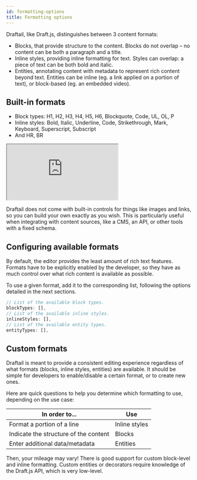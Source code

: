 ```yaml
---
id: formatting-options
title: Formatting options
---
```


Draftail, like Draft.js, distinguishes between 3 content formats:

- Blocks, that provide structure to the content. Blocks do not overlap – no content can be both a paragraph and a title.
- Inline styles, providing inline formatting for text. Styles can overlap: a piece of text can be both bold and italic.
- Entities, annotating content with metadata to represent rich content beyond text. Entities can be inline (eg. a link applied on a portion of text), or block-based (eg. an embedded video).

## Built-in formats

- Block types: H1, H2, H3, H4, H5, H6, Blockquote, Code, UL, OL, P
- Inline styles: Bold, Italic, Underline, Code, Strikethrough, Mark, Keyboard, Superscript, Subscript
- And HR, BR

<iframe src="https://demo.draftail.org/examples/iframe.html?selectedKind=Docs&selectedStory=Built-in%20formats" class="iframe iframe--docs-250"></iframe>

Draftail does not come with built-in controls for things like images and links, so you can build your own exactly as you wish. This is particularly useful when integrating with content sources, like a CMS, an API, or other tools with a fixed schema.

## Configuring available formats

By default, the editor provides the least amount of rich text features. Formats have to be explicitly enabled by the developer, so they have as much control over what rich content is available as possible.

To use a given format, add it to the corresponding list, following the options detailed in the next sections.

```jsx
// List of the available block types.
blockTypes: [],
// List of the available inline styles.
inlineStyles: [],
// List of the available entity types.
entityTypes: [],
```

## Custom formats

Draftail is meant to provide a consistent editing experience regardless of what formats (blocks, inline styles, entities) are available. It should be simple for developers to enable/disable a certain format, or to create new ones.

Here are quick questions to help you determine which formatting to use, depending on the use case:

| In order to...                        | Use           |
| ------------------------------------- | ------------- |
| Format a portion of a line            | Inline styles |
| Indicate the structure of the content | Blocks        |
| Enter additional data/metadata        | Entities      |

Then, your mileage may vary! There is good support for custom block-level and inline formatting. Custom entities or decorators require knowledge of the Draft.js API, which is very low-level.
